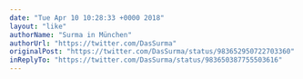 ```yaml
---
date: "Tue Apr 10 10:28:33 +0000 2018"
layout: "like"
authorName: "Surma in München"
authorUrl: "https://twitter.com/DasSurma"
originalPost: "https://twitter.com/DasSurma/status/983652950722703360"
inReplyTo: "https://twitter.com/DasSurma/status/983650387755503616"
---
```

